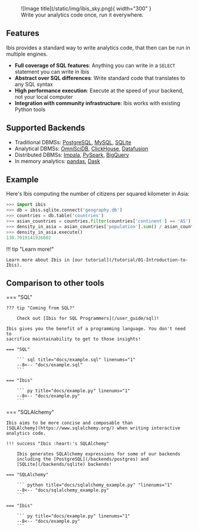 <figure markdown> 
  ![Image title](/static/img/ibis_sky.png){ width="300" }
  <figcaption>Write your analytics code once, run it everywhere.</figcaption>
</figure>

## Features

Ibis provides a standard way to write analytics code, that then can be run in
multiple engines.

- **Full coverage of SQL features**: Anything you can write in a `SELECT` statement you can write in Ibis
- **Abstract over SQL differences**: Write standard code that translates to any SQL syntax
- **High performance execution**: Execute at the speed of your backend, not your local computer
- **Integration with community infrastructure**: Ibis works with existing Python tools

## Supported Backends

- Traditional DBMSs: [PostgreSQL](/backends/postgres), [MySQL](/backends/mysql), [SQLite](/backends/sqlite)
- Analytical DBMSs: [OmniSciDB](/backends/omnisci), [ClickHouse](/backends/clickhouse), [Datafusion](/backends/datafusion)
- Distributed DBMSs: [Impala](/backends/impala), [PySpark](/backends/pyspark), [BigQuery](/backends/bigquery)
- In memory analytics: [pandas](/backends/pandas), [Dask](/backends/dask)

## Example

Here's Ibis computing the number of citizens per squared kilometer in Asia:

```python
>>> import ibis
>>> db = ibis.sqlite.connect('geography.db')
>>> countries = db.table('countries')
>>> asian_countries = countries.filter(countries['continent'] == 'AS')
>>> density_in_asia = asian_countries['population'].sum() / asian_countries['area_km2'].sum()
>>> density_in_asia.execute()
130.7019141926602
```

!!! tip "Learn more!"

    Learn more about Ibis in [our tutorial](/tutorial/01-Introduction-to-Ibis).

## Comparison to other tools

=== "SQL"

    ??? tip "Coming from SQL?"

        Check out [Ibis for SQL Programmers](/user_guide/sql)!

    Ibis gives you the benefit of a programming language. You don't need to
    sacrifice maintainability to get to those insights!

    === "SQL"

        ``` sql title="docs/example.sql" linenums="1"
        --8<-- "docs/example.sql"
        ```

    === "Ibis"

        ``` py title="docs/example.py" linenums="1"
        --8<-- "docs/example.py"
        ```

=== "SQLAlchemy"

    Ibis aims to be more concise and composable than
    [SQLAlchemy](https://www.sqlalchemy.org/) when writing interactive
    analytics code.

    !!! success "Ibis :heart:'s SQLAlchemy"

        Ibis generates SQLAlchemy expressions for some of our backends
        including the [PostgreSQL](/backends/postgres) and
        [SQLite](/backends/sqlite) backends!

    === "SQLAlchemy"

        ``` python title="docs/sqlalchemy_example.py" "linenums="1"
        --8<-- "docs/sqlalchemy_example.py"
        ```

    === "Ibis"

        ``` py title="docs/example.py" linenums="1"
        --8<-- "docs/example.py"
        ```
